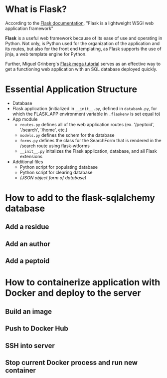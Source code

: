# What is Flask?
According to the [Flask documentation](https://flask.palletsprojects.com/en/1.1.x/), "Flask is a lightweight WSGI web application framework"

**Flask** is a useful web framework because of its ease of use and operating in Python. Not only, is Python used for the organization of the application and its routes, but also for the front end templating, as Flask supports the use of jinja, a web template engine for Python.

Further, Miguel Grinberg's [Flask mega tutorial](https://blog.miguelgrinberg.com/post/the-flask-mega-tutorial-part-i-hello-world) serves as an effective way to get a functioning web application with an SQL database deployed quickly.
# Essential Application Structure
- Database
- Flask application (initialized in `__init__.py`, defined in `databank.py`, for which the FLASK_APP environment variable in `.flaskenv` is set equal to)
- App module
    - `routes.py` defines all of the web application routes (ex. '/peptoid', '/search', '/home', etc.)
    - `models.py` defines the schem for the database
    - `forms.py` defines the class for the SearchForm that is rendered in the /search route using flask-wtforms
    - `__init__.py` initalizes the Flask application, database, and all Flask extensions
- Additional files
    - Python script for populating database
    - Python script for clearing database
    - *(JSON object form of database)*
# How to add to the flask-sqlalchemy database
## Add a residue

## Add an author

## Add a peptoid

# How to containerize application with Docker and deploy to the server
## Build an image

## Push to Docker Hub

## SSH into server

## Stop current Docker process and run new container